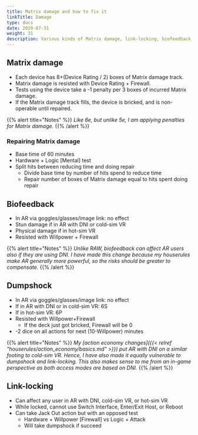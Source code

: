 ```yaml
---
title: Matrix damage and how to fix it
linkTitle: Damage
type: docs
date: 2020-07-31
weight: 31
description: Various kinds of Matrix damage, link-locking, biofeedback, etc
---
```


## Matrix damage

* Each device has 8+(Device Rating / 2) boxes of Matrix damage track.
* Matrix damage is resisted with Device Rating + Firewall.
* Tests using the device take a -1 penalty per 3 boxes of incurred Matrix damage.
* If the Matrix damage track fills, the device is bricked, and is non-operable until repaired.

{{% alert title="Notes" %}}
*Like 6e, but unlike 5e, I am applying penalties for Matrix damage.*
{{% /alert %}} 

### Repairing Matrix damage

* Base time of 60 minutes
* Hardware + Logic \[Mental\] test
* Split hits between reducing time and doing repair
	* Divide base time by number of hits spend to reduce time
	* Repair number of boxes of Matrix damage equal to hits spent doing repair

## Biofeedback

* In AR via goggles/glasses/image link: no effect
* Stun damage if in AR with DNI or cold-sim VR
* Physical damage if in hot-sim VR
* Resisted with Willpower + Firewall

{{% alert title="Notes" %}}
*Unlike RAW, biofeedback can affect AR users also if they are using DNI. I have made this change because my houserules make AR generally more powerful, so the risks should be greater to compensate.*
{{% /alert %}}

## Dumpshock

* In AR via goggles/glasses/image link: no effect
* If in AR with DNI or in cold-sim VR: 6S
* If in hot-sim VR: 6P
* Resisted with Willpower+Firewall
	* If the deck just got bricked, Firewall will be 0
* -2 dice on all actions for next (10-Willpower) minutes

{{% alert title="Notes" %}}
*My [action economy changes]({{< relref "houserules/action_economy/basics.md" >}}) put AR with DNI on a similar footing to cold-sim VR. Hence, I have also made it equally vulnerable to dumpshock and link-locking. This also makes sense to me from an in-game perspective as both access modes are based on DNI.*
{{% /alert %}} 

## Link-locking

* Can affect any user in AR with DNI, cold-sim VR, or hot-sim VR
* While locked, cannot use Switch Interface, Enter/Exit Host, or Reboot
* Can take Jack Out action but with an opposed test
	* Hardware + Willpower \[Firewall\] vs Logic + Attack
	* Will take dumpshock if succeed